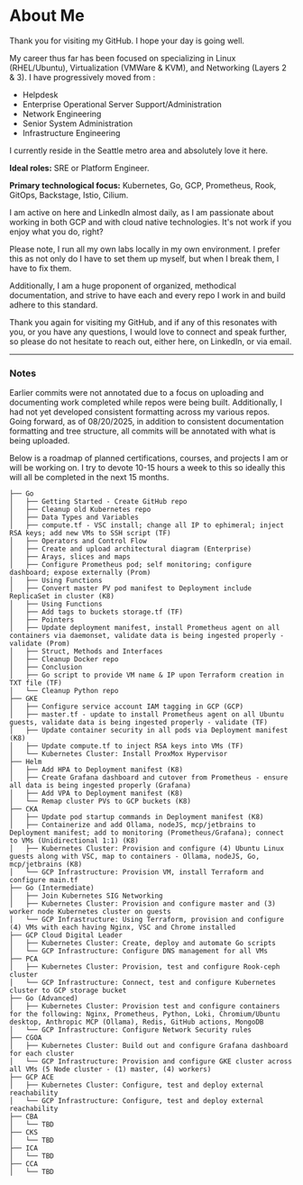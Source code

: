 # About Me

Thank you for visiting my GitHub. I hope your day is going well.

My career thus far has been focused on specializing in Linux (RHEL/Ubuntu), Virtualization (VMWare & KVM), and Networking (Layers 2 & 3). I have progressively moved from :

- Helpdesk
- Enterprise Operational Server Support/Administration
- Network Engineering
- Senior System Administration
- Infrastructure Engineering

I currently reside in the Seattle metro area and absolutely love it here.

**Ideal roles:** SRE or Platform Engineer.

**Primary technological focus:** Kubernetes, Go, GCP, Prometheus, Rook, GitOps, Backstage, Istio, Cilium.

I am active on here and LinkedIn almost daily, as I am passionate about working in both GCP and with cloud native technologies. It's not work if you enjoy what you do, right?

Please note, I run all my own labs locally in my own environment. I prefer this as not only do I have to set them up myself, but when I break them, I have to fix them. 

Additionally, I am a huge proponent of organized, methodical documentation, and strive to have each and every repo I work in and build adhere to this standard.

Thank you again for visiting my GitHub, and if any of this resonates with you, or you have any questions, I would love to connect and speak further, so please do not hesitate to reach out, either here, on LinkedIn, or via email.

---

### Notes
Earlier commits were not annotated due to a focus on uploading and documenting work completed while repos were being built. Additionally, I had not yet developed consistent formatting across my various repos. 
Going forward, as of 08/20/2025, in addition to consistent documentation formatting and tree structure, all commits will be annotated with what is being uploaded.

Below is a roadmap of planned certifications, courses, and projects I am or will be working on. I try to devote 10-15 hours a week to this so ideally this will all be completed in the next 15 months.

```
├── Go 
│   ├── Getting Started - Create GitHub repo
│   ├── Cleanup old Kubernetes repo
│   ├── Data Types and Variables
│   ├── compute.tf - VSC install; change all IP to ephimeral; inject RSA keys; add new VMs to SSH script (TF)
│   ├── Operators and Control Flow
│   ├── Create and upload architectural diagram (Enterprise)
│   ├── Arays, slices and maps
│   ├── Configure Prometheus pod; self monitoring; configure dashboard; expose externally (Prom)
│   ├── Using Functions
│   ├── Convert master PV pod manifest to Deployment include ReplicaSet in cluster (K8)
│   ├── Using Functions
│   ├── Add tags to buckets storage.tf (TF)
│   ├── Pointers
│   ├── Update deployment manifest, install Prometheus agent on all containers via daemonset, validate data is being ingested properly - validate (Prom)
│   ├── Struct, Methods and Interfaces
│   ├── Cleanup Docker repo
│   ├── Conclusion
│   ├── Go script to provide VM name & IP upon Terraform creation in TXT file (TF)
│   └── Cleanup Python repo
├── GKE
│   ├── Configure service account IAM tagging in GCP (GCP)
│   ├── master.tf - update to install Prometheus agent on all Ubuntu guests, validate data is being ingested properly - validate (TF)
│   ├── Update container security in all pods via Deployment manifest (K8)
│   ├── Update compute.tf to inject RSA keys into VMs (TF)
│   └── Kubernetes Cluster: Install ProxMox Hypervisor
├── Helm
│   ├── Add HPA to Deployment manifest (K8)
│   ├── Create Grafana dashboard and cutover from Prometheus - ensure all data is being ingested properly (Grafana)
│   ├── Add VPA to Deployment manifest (K8)
│   └── Remap cluster PVs to GCP buckets (K8)
├── CKA
│   ├── Update pod startup commands in Deployment manifest (K8)
│   ├── Containerize and add Ollama, nodeJS, mcp/jetbrains to Deployment manifest; add to monitoring (Prometheus/Grafana); connect to VMs (Unidirectional 1:1) (K8)
│   ├── Kubernetes Cluster: Provision and configure (4) Ubuntu Linux guests along with VSC, map to containers - Ollama, nodeJS, Go, mcp/jetbrains (K8)
│   └── GCP Infrastructure: Provision VM, install Terraform and configure main.tf
├── Go (Intermediate)
│   ├── Join Kubernetes SIG Networking
│   ├── Kubernetes Cluster: Provision and configure master and (3) worker node Kubernetes cluster on guests 
│   └── GCP Infrastructure: Using Terraform, provision and configure (4) VMs with each having Nginx, VSC and Chrome installed
├── GCP Cloud Digital Leader
│   ├── Kubernetes Cluster: Create, deploy and automate Go scripts
│   └── GCP Infrastructure: Configure DNS management for all VMs
├── PCA
│   ├── Kubernetes Cluster: Provision, test and configure Rook-ceph cluster
│   └── GCP Infrastructure: Connect, test and configure Kubernetes cluster to GCP storage bucket
├── Go (Advanced)
│   ├── Kubernetes Cluster: Provision test and configure containers for the following: Nginx, Prometheus, Python, Loki, Chromium/Ubuntu desktop, Anthropic MCP (Ollama), Redis, GitHub actions, MongoDB 
│   └── GCP Infrastructure: Configure Network Security rules
├── CGOA
│   ├── Kubernetes Cluster: Build out and configure Grafana dashboard for each cluster 
│   └── GCP Infrastructure: Provision and configure GKE cluster across all VMs (5 Node cluster - (1) master, (4) workers)
├── GCP ACE
│   ├── Kubernetes Cluster: Configure, test and deploy external reachability
│   └── GCP Infrastructure: Configure, test and deploy external reachability
├── CBA
│   └── TBD
├── CKS
│   └── TBD
├── ICA
│   └── TBD
├── CCA
│   └── TBD

